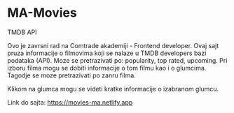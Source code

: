 # MA-Movies
TMDB API

Ovo je zavrsni rad na Comtrade akademiji - Frontend developer.
Ovaj sajt pruza informacije o filmovima koji se nalaze u TMDB developers bazi podataka (API).
Moze se pretrazivati po: popularity, top rated, upcoming.
Pri izboru filma mogu se dobiti informacije o tom filmu kao i o glumcima.
Tagodje se moze pretrazivati po zanru filma.

Klikom na glumca mogu se videti kratke informacije o izabranom glumcu.

Link do sajta: https://movies-ma.netlify.app



